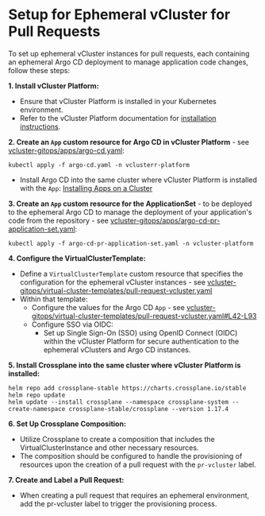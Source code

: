 # Setup for Ephemeral vCluster for Pull Requests

To set up ephemeral vCluster instances for pull requests, each containing an ephemeral Argo CD deployment to manage application code changes, follow these steps:

**1. Install vCluster Platform:**
  - Ensure that vCluster Platform is installed in your Kubernetes environment.
  - Refer to the vCluster Platform documentation for [installation instructions](https://www.vcluster.com/docs/platform/install/quick-start-guide).

**2. Create an `App` custom resource for Argo CD in vCluster Platform** - see [vcluster-gitops/apps/argo-cd.yaml](../../apps/argo-cd.yaml):
  
  `kubectl apply -f argo-cd.yaml -n vclusterr-platform`
  
  - Install Argo CD into the same cluster where vCluster Platform is installed with the `App`: [Installing Apps on a Cluster](https://www.vcluster.com/docs/platform/use-platform/apps/use-on-demand#installing-apps-on-a-cluster)

**3. Create an `App` custom resource for the ApplicationSet** - to be deployed to the ephemeral Argo CD to manage the deployment of your application's code from the repository - see [vcluster-gitops/apps/argo-cd-pr-application-set.yaml](../../apps/argo-cd-pr-application-set.yaml):
  
  `kubectl apply -f argo-cd-pr-application-set.yaml -n vcluster-platform`

**4. Configure the VirtualClusterTemplate:**
  - Define a `VirtualClusterTemplate` custom resource that specifies the configuration for the ephemeral vCluster instances - see [vcluster-gitops/virtual-cluster-templates/pull-request-vcluster.yaml](../../virtual-cluster-templates/pull-request-vcluster.yaml)
  - Within that template:
    - Configure the values for the Argo CD `App` - see [vcluster-gitops/virtual-cluster-templates/pull-request-vcluster.yaml#L42-L93](../../virtual-cluster-templates/pull-request-vcluster.yaml#L42-L93)
    - Configure SSO via OIDC:
      - Set up Single Sign-On (SSO) using OpenID Connect (OIDC) within the vCluster Platform for secure authentication to the ephemeral vClusters and Argo CD instances.

**5. Install Crossplane into the same cluster where vCluster Platform is installed:**

```
helm repo add crossplane-stable https://charts.crossplane.io/stable
helm repo update
helm update --install crossplane --namespace crossplane-system --create-namespace crossplane-stable/crossplane --version 1.17.4
```

**6. Set Up Crossplane Composition:**
  - Utilize Crossplane to create a composition that includes the VirtualClusterInstance and other necessary resources.
  - The composition should be configured to handle the provisioning of resources upon the creation of a pull request with the `pr-vcluster` label.

**7. Create and Label a Pull Request:**
  - When creating a pull request that requires an ephemeral environment, add the pr-vcluster label to trigger the provisioning process.

